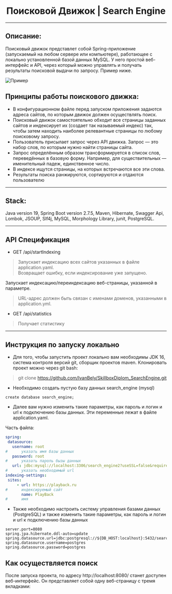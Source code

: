 # <h1 align="center">Поисковой Движок | Search Engine</h1>
***
## Описание:
Поисковый движок представлет собой Spring-приложение (запускаемый на любом сервере или компьютере), работающее с локально установленной базой данных MySQL. У него простой веб-интерфейс и API, через который можно управлять и получать результаты поисковой выдачи по запросу. Пример ниже.

![Пример](https://github.com/IvanBely/SkillboxDiplom_SearchEngine/blob/master/Readme.png)

## Принципы работы поискового движка:
* В конфигурационном файле перед запуском приложения задаются адреса сайтов, по которым движок должен осуществлять поиск.
* Поисковый движок самостоятельно обходит все страницы заданных сайтов и индексирует их (создает так называемый индекс) так, чтобы затем находить наиболее релевантные страницы по любому поисковому запросу.
* Пользователь присылает запрос через API движка. Запрос — это набор слов, по которым нужно найти страницы сайта.
* Запрос определённым образом трансформируется в список слов, переведённых в базовую форму. Например, для существительных — именительный падеж, единственное число.
* В индексе ищутся страницы, на которых встречаются все эти слова.
* Результаты поиска ранжируются, сортируются и отдаются пользователю

***

## Stack:
Java version 19, Spring Boot version 2.7.5, Maven, Hibernate, Swagger Api, Lombok, JSOUP, Slf4j, MySQL, Morphology Library, junit, PostgreSQL.

***

## API Спецификация

* GET /api/startIndexing

> Запускает индексацию всех сайтов указанных в файле application.yaml. <br>
> Возвращает ошибку, если индексирование уже запущено.

Запускает индексацию/переиндексацию веб-страницы, указанной в параметре.
> URL-адрес должен быть связан с именами доменов, указанными в application.yml.

* GET /api/statistics
> Получает статистику

***

## Инструкция по запуску локально
* Для того, чтобы запустить проект локально вам необходимы JDK 16, система контроля версий git, сборщик проектов maven.
Клонировать проект можно через git bash:
> git clone https://github.com/IvanBely/SkillboxDiplom_SearchEngine.git
* Необходимо создать пустую базу данных search_engine (mysql)
``` roomsql
create database search_engine;
 ```
* Далее вам нужно изменить такие параметры, как пароль и логин и url к подключению базы данных. Эти переменные лежат в файле application.yaml.

Часть файла:
 ``` yaml
spring:
  datasource:
    username: root
#      указать имя базы данных
    password: root
#      указать пароль бызы данных
    url: jdbc:mysql://localhost:3306/search_engine2?useSSL=false&requireSSL=false&allowPublicKeyRetrieval=true
#      указать необходимый url
indexing-settings:
  sites:
      - url: https://playback.ru
#      индексируемый сайт
        name: PlayBack
#      имя

``` 
* Также необходимо настроить систему управления базами данных (PostgreSQL) и также изменить такие параметры, как пароль и логин и url к подключению базы данных
 ``` properties
server.port=8080
spring.jpa.hibernate.ddl-auto=update
spring.datasource.url=jdbc:postgresql://${DB_HOST:localhost}:5432/search_engine
spring.datasource.username=postgres
spring.datasource.password=postgres
```
## Как осуществляется поиск
После запуска проекта, по адресу http://localhost:8080/ станет доступен веб-интерфейс. Он представляет собой одну веб-страницу с тремя вкладками:
